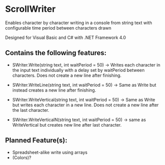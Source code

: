 # ScrollWriter
Enables character by character writing in a console from string text with configurable time period between characters drawn

Designed for Visual Basic and C# with .NET Framework 4.0

## Contains the following features:
- SWriter.Write(string text, int waitPeriod = 50)
-> Writes each character in the input text individually with a delay set by waitPeriod between characters. Does not create a new line after finishing.

- SWriter.WriteLine(string text, int waitPeriod = 50)
-> Same as Write but instead creates a new line after finishing.

- SWriter.WriteVertical(string text, int waitPeriod = 50)
-> Same as Write but writes each character in a new line. Does not create a new line after the last character.

- SWriter.WriteVerticalN(string text, int waitPeriod = 50)
-> same as WriteVertical but creates new line after last character.
## Planned Feature(s):
- Spreadsheet-alike write using arrays
- (Colors)?
